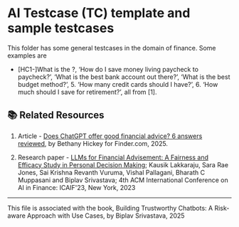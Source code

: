 
# AI Testcase (TC) template and sample testcases

This folder has some general testcases in the domain of finance. Some examples are
* [HC1-]What is the ?, ‘How do I save money living paycheck to paycheck?’, ‘What is the best bank account out there?’, ‘What is the best budget method?’, 5. ‘How many credit cards should I have?’, 6. ‘How much should I save for retirement?’, all from [1].


## 📚 Related Resources

1. Article - [Does ChatGPT offer good financial advice? 6 answers reviewed](https://www.boston25news.com/news/does-chatgpt-offer-good-financial-advice-6-answers-reviewed/QHE4KCXMI5KX7AZOMBCLZZ6QYQ/), by Bethany Hickey for Finder.com, 2025.

2. Research paper - [LLMs for Financial Advisement: A Fairness and Efficacy Study in Personal Decision Making](https://dl.acm.org/doi/fullHtml/10.1145/3604237.3626867); Kausik Lakkaraju, Sara Rae Jones, Sai Krishna Revanth Vuruma, Vishal Pallagani, Bharath C Muppasani and Biplav Srivastava; 4th ACM International Conference on AI in Finance: ICAIF'23, New York, 2023


----

This file is associated with the book, Building Trustworthy Chatbots: A Risk-aware Approach with Use Cases, by Biplav Srivastava, 2025

